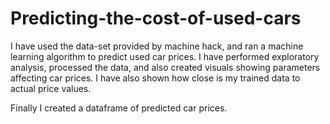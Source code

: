 # Predicting-the-cost-of-used-cars
I have used the data-set provided by machine hack, and ran a machine learning algorithm to predict used car prices.
I have performed exploratory analysis, processed the data, and also created visuals showing parameters affecting car prices.
I have also shown how close is my trained data to actual price values.

Finally I created a dataframe of predicted car prices.
